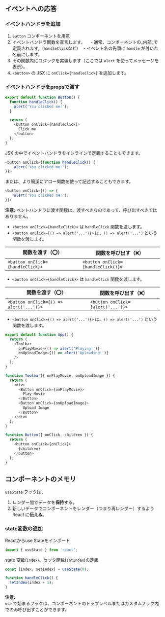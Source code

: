 ## イベントへの応答
### イベントハンドラを追加
1. `Button` コンポーネントを用意
2. イベントハンドラ関数を宣言します。
　- 通常、コンポーネントの_内部_で定義されます。(`handleClick`など)
　- イベント名の先頭に `handle` が付いた名前にします。
1. その関数内にロジックを実装します（ここでは `alert` を使ってメッセージを表示）。
2. `<button>` の JSX に `onClick={handleClick}` を追加します。

### イベントハンドラをpropsで渡す

```js:App.js
export default function Button() {
  function handleClick() {
    alert('You clicked me!');
  }

  return (
    <button onClick={handleClick}>
      Click me
    </button>
  );
}
```


JSX の中でイベントハンドラをインラインで定義することもできます。

```js:App.js
<button onClick={function handleClick() { 
	alert('You clicked me!');
}}>
```

または、より簡潔にアロー関数を使って記述することもできます。

```js:App.js
<button onClick={() => {
	alert('You clicked me!');
}}>
```

**注意:**
ベントハンドラに渡す関数は、渡すべきなのであって、呼び出すべきではありません。
- `<button onClick={handleClick}>` は `handleClick` 関数を渡します。
- `<button onClick={() => alert('...')}>` は、`() => alert('...')` という関数を渡します。

|関数を渡す（⭕️）|関数を呼び出す（❌）|
|---|---|
|`<button onClick={handleClick}>`|`<button onClick={handleClick()}>`|
- `<button onClick={handleClick}>` は `handleClick` 関数を渡します。

|関数を渡す（⭕️）|関数を呼び出す（❌）|
|---|---|
|`<button onClick={() => alert('...')}>`|`<button onClick={alert('...')}>`|
- `<button onClick={() => alert('...')}>` は、`() => alert('...')` という関数を渡します。


```js:App.js
export default function App() {
  return (
    <Toolbar
      onPlayMovie={() => alert('Playing!')}
      onUploadImage={() => alert('Uploading!')}
    />
  );
}

function Toolbar({ onPlayMovie, onUploadImage }) {
  return (
    <div>
      <Button onClick={onPlayMovie}>
        Play Movie
      </Button>
      <Button onClick={onUploadImage}>
        Upload Image
      </Button>
    </div>
  );
}

function Button({ onClick, children }) {
  return (
    <button onClick={onClick}>
      {children}
    </button>
  );
}

```

## コンポーネントのメモリ

[`useState`](https://ja.react.dev/reference/react/useState) フックは、
1. レンダー間でデータを**保持**する。
2. 新しいデータでコンポーネントをレンダー（つまり再レンダー）するよう React に**伝える**。

### state変数の追加
Reactからuse Stateをインポート
```js
import { useState } from 'react';
```

state 変数(`index`)、セッタ関数(`setIndex`)の定義
```js
const [index, setIndex] = useState(0);
```

```js
function handleClick() {
  setIndex(index + 1);
}
```

**注意:**   
`use` で始まるフックは、コンポーネントのトップレベルまたはカスタムフック内でのみ呼び出すことができます。    
